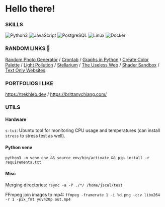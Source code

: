 # Hello there!

### SKILLS

![Python3](https://img.shields.io/badge/Python-3.9-green) ![JavaScript](https://img.shields.io/badge/JavaScript-yellow) ![PostgreSQL](https://img.shields.io/badge/PostgreSQL-blue) ![Linux](https://img.shields.io/badge/Linux-Ubuntu-orange) ![Docker](https://img.shields.io/badge/Docker-Compose-brown)

### RANDOM LINKS 🔗

[Random Photo Generator](https://picsum.photos/) / [Crontab](https://crontab.guru/#0_0_*_*_0) / [Graphs in Python](https://alexsocha.github.io/pynode/) / [Create Color Palette](https://coolors.co/generate) / [Light Pollution](https://darksitefinder.com/maps/world.html#4/39.00/-98.00) / [Stellarium](https://stellarium-web.org) / [The Useless Web](https://theuselessweb.com) / [Shader Sandbox](glslsandbox.com) / [Text Only Websites](https://sjmulder.nl/en/textonly.html)

### PORTFOLIOS I LIKE

https://trekhleb.dev / https://brittanychiang.com/

<!-- ### I built a dynamically updating moon-calendar 🌙

[![ip service](https://moon-calendar-vr242ulasq-uw.a.run.app/)](https://moon-calendar-vr242ulasq-uw.a.run.app/)
(may need a page refresh) [[moon-calendar]](https://github.com/jscul/moon-calendar) OpenCV, Flask, Google Cloud Run, skyview -->

### UTILS

#### Hardware

`s-tui`: Ubuntu tool for monitoring CPU usage and temperatures (can install `stress` to stress test as well).

#### Python venv

`python3 -m venv env && source env/bin/activate && pip install -r requirements.txt`

#### Misc

Merging directories: `rsync -a -P ./*/ /home/jscul/test`

FFmpeg join images to mp4: `ffmpeg -framerate 1 -i %d.png -c:v libx264 -r 1 -pix_fmt yuv420p out.mp4`
